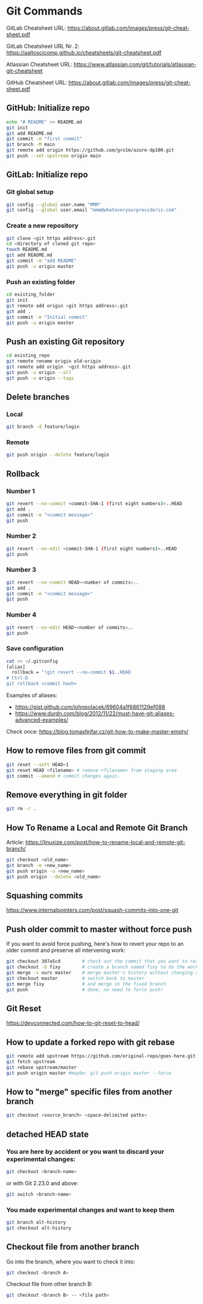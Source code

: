 # Git Commands
GitLab Cheatsheet URL: <https://about.gitlab.com/images/press/git-cheat-sheet.pdf>

GitLab Cheatsheet URL Nr. 2: <https://aaltoscicomp.github.io/cheatsheets/git-cheatsheet.pdf>

Atlassian Cheatsheet URL: <https://www.atlassian.com/git/tutorials/atlassian-git-cheatsheet>

GitHub Cheatsheet URL: <https://about.gitlab.com/images/press/git-cheat-sheet.pdf>

## GitHub: Initialize repo
```bash
echo "# README" >> README.md
git init
git add README.md
git commit -m "first commit"
git branch -M main
git remote add origin https://github.com/gro1m/azure-dp100.git
git push --set-upstream origin main
```

## GitLab: Initialize repo

### Git global setup
```bash
git config --global user.name "MMM"
git config --global user.email "mmm@whateveryourprovideris.com"
```

### Create a new repository
```bash
git clone <git https address>.git
cd <directory of cloned git repo>
touch README.md
git add README.md
git commit -m "add README"
git push -u origin master
```

### Push an existing folder
```bash
cd existing_folder
git init
git remote add origin <git https address>.git
git add .
git commit -m "Initial commit"
git push -u origin master
```

## Push an existing Git repository
```bash
cd existing_repo
git remote rename origin old-origin
git remote add origin  <git https address>.git
git push -u origin --all
git push -u origin --tags
```

## Delete branches

### Local
```bash
git branch -d feature/login
```

### Remote
```bash
git push origin --delete feature/login
```

## Rollback
### Number 1
```bash
git revert --no-commit <commit-SHA-1 (first eight numbers)>..HEAD
git add .
git commit -m "<commit message>"
git push
```
### Number 2
```bash
git revert --no-edit <commit-SHA-1 (first eight numbers)>..HEAD
git push
```
### Number 3
```bash
git revert --no-commit HEAD~<number of commits>..
git add .
git commit -m "<commit message>"
git push
```
### Number 4
```bash
git revert --no-edit HEAD~<number of commits>..
git push
```
### Save configuration
```bash
cat >> ~/.gitconfig
[alias]
  rollback = "!git revert --no-commit $1..HEAD 
# Ctrl-D
git rollback <commit hash>
```
Examples of aliases:
- https://gist.github.com/johnpolacek/69604a1f6861129ef088
- https://www.durdn.com/blog/2012/11/22/must-have-git-aliases-advanced-examples/


Check once: https://blog.tomasfejfar.cz/git-how-to-make-master-empty/

## How to remove files from git commit
```bash
git reset --soft HEAD~1
git reset HEAD <filename> # remove <filename> from staging area
git commit --amend # commit changes again.
```

## Remove everything in git folder
```bash
git rm -r .
```

## How To Rename a Local and Remote Git Branch
Article: https://linuxize.com/post/how-to-rename-local-and-remote-git-branch/
```bash
git checkout <old_name>
git branch -m <new_name>
git push origin -u <new_name>
git push origin --delete <old_name>
```

## Squashing commits
https://www.internalpointers.com/post/squash-commits-into-one-git

## Push older commit to master without force push
If you want to avoid force pushing, here's how to revert your repo to an older commit and preserve all intervening work:
```bash
git checkout 307a5cd        # check out the commit that you want to reset to 
git checkout -b fixy        # create a branch named fixy to do the work
git merge -s ours master    # merge master's history without changing any files
git checkout master         # switch back to master
git merge fixy              # and merge in the fixed branch
git push                    # done, no need to force push!
```

## Git Reset 
https://devconnected.com/how-to-git-reset-to-head/

## How to update a forked repo with git rebase
```bash
git remote add upstream https://github.com/original-repo/goes-here.git
git fetch upstream
git rebase upstream/master
git push origin master #maybe: git push origin master --force
```

## How to "merge" specific files from another branch
```bash
git checkout <source_branch> <space-delimited paths>
```

## detached HEAD state
### You are here by accident or you want to discard your experimental changes:
```bash
git checkout <branch-name>
```
or with Git 2.23.0 and above:
```bash
git switch <branch-name>
```
### You made experimental changes and want to keep them
```bash
git branch alt-history
git checkout alt-history
```

## Checkout file from another branch
Go into the branch, where you want to check it into:
```bash
git checkout <branch A>
```
Checkout file from other branch B:
```bash
git checkout <branch B> -- <file path>
```

